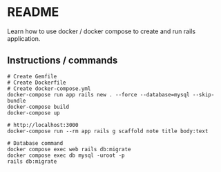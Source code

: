 # README

Learn how to use docker / docker compose to create and run rails application.

## Instructions / commands

```
# Create Gemfile
# Create Dockerfile
# Create docker-compose.yml
docker-compose run app rails new . --force --database=mysql --skip-bundle
docker-compose build
docker-compose up

# http://localhost:3000
docker-compose run --rm app rails g scaffold note title body:text

# Database command 
docker compose exec web rails db:migrate
docker compose exec db mysql -uroot -p
rails db:migrate



